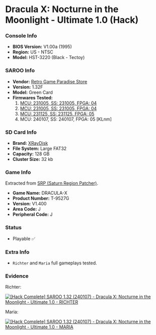 # Dracula X: Nocturne in the Moonlight - Ultimate 1.0 (Hack)

### Console Info

- <b>BIOS Version:</b> V1.00a (1995)
- <b>Region:</b> US - NTSC
- <b>Model:</b> HST-3220 (Black - Tectoy)

### SAROO Info

- <b>Vendor:</b> [Retro Game Paradise Store](https://s.click.aliexpress.com/e/_DlCqvfB)
- <b>Version:</b> 1.32F
- <b>Model:</b> Green Card
- <b>Firmwares Tested:</b>
  1. [MCU: 231005, SS: 231005, FPGA: 04](../01/README.md)
  2. [MCU: 231005, SS: 231005, FPGA: 04](../02/README.md)
  3. [MCU: 231125, SS: 231125, FPGA: 05](../03/README.md)
  4. MCU: 240107, SS: 240107, FPGA: 05 [KLnm]

### SD Card Info

- <b>Brand:</b> [XRayDisk](https://s.click.aliexpress.com/e/_DFQnFSH)
- <b>File System:</b> Large FAT32
- <b>Capacity:</b> 128 GB
- <b>Cluster Size:</b> 32 kb

### Game Info

Extracted from [SRP (Saturn Region Patcher)](https://segaxtreme.net/resources/saturn-region-patcher.81/download).

- <b>Game Name:</b> DRACULA-X
- <b>Product Number:</b> T-9527G
- <b>Version:</b> V1.400
- <b>Area Code:</b> J
- <b>Peripheral Code:</b> J

### Status

- Playable :white_check_mark:

### Extra Info

- `Richter` and `Maria` full gameplays tested.

### Evidence

Richter:

[![[Hack Complete] SAROO 1.32 (240107) - Dracula X: Nocturne in the Moonlight - Ultimate 1.0 - RICHTER](https://img.youtube.com/vi/KlvXQ147-zI/0.jpg)](https://www.youtube.com/watch?v=KlvXQ147-zI)

Maria:

[![[Hack Complete] SAROO 1.32 (240107) - Dracula X: Nocturne in the Moonlight - Ultimate 1.0 - MARIA](https://img.youtube.com/vi/WHD1RcCTIP8/0.jpg)](https://www.youtube.com/watch?v=WHD1RcCTIP8)

